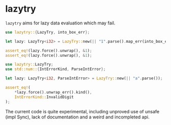# lazytry

`lazytry` aims for lazy data evaluation which may fail.

```rust
use lazytry::{LazyTry, into_box_err};

let lazy: LazyTry<i32> = LazyTry::new(|| "1".parse().map_err(into_box_err));

assert_eq!(lazy.force().unwrap(), &1);
assert_eq!(lazy.force().unwrap(), &1);
```

```rust
use lazytry::LazyTry;
use std::num::{IntErrorKind, ParseIntError};

let lazy: LazyTry<i32, ParseIntError> = LazyTry::new(|| "a".parse());

assert_eq!(
    *lazy.force().unwrap_err().kind(),
    IntErrorKind::InvalidDigit
);
```

The current code is quite experimental, including unproved use of unsafe (impl Sync), lack of documentation and a weird and incompleted api.